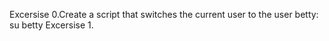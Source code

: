 Excersise 0.Create a script that switches the current user to the user betty: su betty
Excersise 1.

